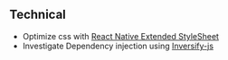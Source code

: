 

## Technical

* Optimize css with [React Native Extended StyleSheet](https://github.com/vitalets/react-native-extended-stylesheet)
* Investigate Dependency injection using [Inversify-js](https://github.com/Kukkimonsuta/inversify-react)

